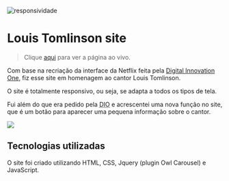 ![responsividade](https://user-images.githubusercontent.com/70416127/154570329-a6811a69-5265-45a7-8c9e-4dc0d3c135fd.png)

# Louis Tomlinson site

> Clique [aqui](https://stephkeys.github.io/Louis-Tomlinson-site/) para ver a página ao vivo. 

Com base na recriação da interface da Netflix feita pela [Digital Innovation One](https://www.dio.me/), fiz esse site em homenagem ao cantor Louis Tomlinson.

O site é totalmente responsivo, ou seja, se adapta a todos os tipos de tela. 

Fui além do que era pedido pela <abbr title="Digital Innovation One">DIO</abbr> e acrescentei uma nova função no site, que é um botão para aparecer uma pequena informação sobre o cantor.

![](https://user-images.githubusercontent.com/70416127/154566477-6c7e3d01-bb96-4e8c-916c-ab987eb8c731.gif)


## Tecnologias utilizadas

O site foi criado utilizando HTML, CSS, Jquery (plugin Owl Carousel) e JavaScript.